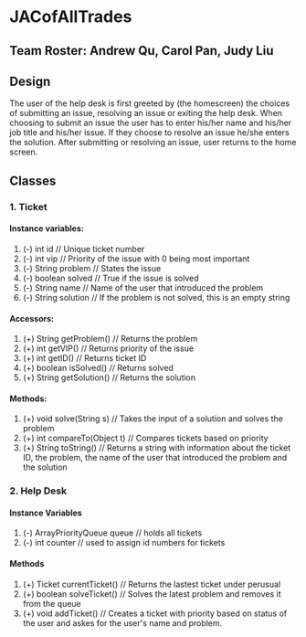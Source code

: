 # JACofAllTrades
## Team Roster: Andrew Qu, Carol Pan, Judy Liu

## Design

The user of the help desk is first greeted by (the homescreen) the choices of submitting an issue, resolving an issue or exiting the help desk. When choosing to submit an issue the user has to enter his/her name and his/her job title and his/her issue. If they choose to resolve an issue he/she enters the solution. After submitting or resolving an issue, user returns to the home screen.

## Classes

### 1. Ticket
#### Instance variables: 
 1. (-) int id // Unique ticket number
 2. (-) int vip // Priority of the issue with 0 being most important
 3. (-) String problem // States the issue
 4. (-) boolean solved // True if the issue is solved
 5. (-) String name // Name of the user that introduced the problem
 6. (-) String solution // If the problem is not solved, this is an empty string
 
#### Accessors:
 1. (+) String getProblem() // Returns the problem
 2. (+) int getVIP() // Returns priority of the issue
 3. (+) int getID() // Returns ticket ID
 4. (+) boolean isSolved() // Returns solved
 5. (+) String getSolution() // Returns the solution
#### Methods:
 1. (+) void solve(String s) // Takes the input of a solution and solves the problem
 2. (+) int compareTo(Object t) // Compares tickets based on priority
 3. (+) String toString() // Returns a string with information about the ticket ID, the problem, the name of the user that introduced the problem and the solution
 
### 2. Help Desk
 #### Instance Variables
 1. (-) ArrayPriorityQueue queue // holds all tickets
 2. (-) int counter // used to assign id numbers for tickets
 #### Methods
 1. (+) Ticket currentTicket() // Returns the lastest ticket under perusual
 2. (+) boolean solveTicket() // Solves the latest problem and removes it from the queue
 3. (+) void addTicket() // Creates a ticket with priority based on status of the user and askes for the user's name and problem.

